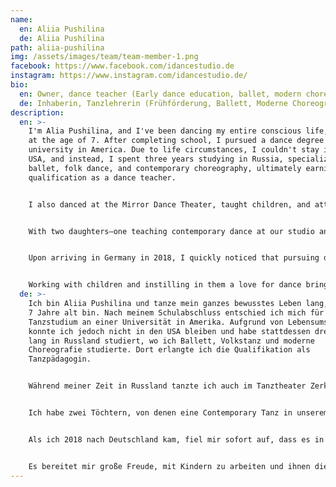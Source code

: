 ```yaml
---
name:
  en: Aliia Pushilina
  de: Aliia Pushilina
path: aliia-pushilina
img: /assets/images/team/team-member-1.png
facebook: https://www.facebook.com/idancestudio.de
instagram: https://www.instagram.com/idancestudio.de/
bio:
  en: Owner, dance teacher (Early dance education, ballet, modern choreography)
  de: Inhaberin, Tanzlehrerin (Frühförderung, Ballett, Moderne Choreography)
description:
  en: >-
    I'm Alia Pushilina, and I've been dancing my entire conscious life, starting
    at the age of 7. After completing school, I pursued a dance degree at a
    university in America. Due to life circumstances, I couldn't stay in the
    USA, and instead, I spent three years studying in Russia, specializing in
    ballet, folk dance, and contemporary choreography, ultimately earning my
    qualification as a dance teacher.


    I also danced at the Mirror Dance Theater, taught children, and attended various dance workshops in Russia, America, and Germany.


    With two daughters—one teaching contemporary dance at our studio and the other dancing herself. 


    Upon arriving in Germany in 2018, I quickly noticed that pursuing dance in small towns and villages is often challenging, requiring children to travel to larger cities. This led me to the decision to start teaching dance in Störnstein. My proposal immediately caught attention, revealing that many children would love to dance close to home.


    Working with children and instilling in them a love for dance brings me immense pleasure. I hope that all children in small towns and villages will have the opportunity to dance.
  de: >-
    Ich bin Aliia Pushilina und tanze mein ganzes bewusstes Leben lang, seit ich
    7 Jahre alt bin. Nach meinem Schulabschluss entschied ich mich für ein
    Tanzstudium an einer Universität in Amerika. Aufgrund von Lebensumständen
    konnte ich jedoch nicht in den USA bleiben und habe stattdessen drei Jahre
    lang in Russland studiert, wo ich Ballett, Volkstanz und moderne
    Choreografie studierte. Dort erlangte ich die Qualifikation als
    Tanzpädagogin.


    Während meiner Zeit in Russland tanzte ich auch im Tanztheater Zerkalo, unterrichtete Kinder und nahm an verschiedenen Tanzworkshops in Russland, Amerika und Deutschland teil.


    Ich habe zwei Töchtern, von denen eine Contemporary Tanz in unserem Studio unterrichtet und die andere selbst tanzt.


    Als ich 2018 nach Deutschland kam, fiel mir sofort auf, dass es in kleinen Städten und Dörfern oft schwer ist, Tanzunterricht zu nehmen. Kinder müssen oft in größere Städte gebracht werden. Deshalb entschied ich mich, selbst Tanzunterricht in Sternstein zu geben. Mein Angebot stieß sofort auf Interesse, und es stellte sich heraus, dass viele Kinder gerne in der Nähe ihres Zuhauses tanzen würden.


    Es bereitet mir große Freude, mit Kindern zu arbeiten und ihnen die Liebe zum Tanz zu vermitteln. Ich hoffe, dass alle Kinder in kleinen Städten und Dörfern die Möglichkeit haben werden, zu tanzen.
---
```

